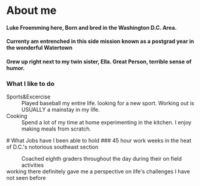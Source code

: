 # About me 
#### Luke Froemming here, Born and bred in the Washington D.C. Area. 
#### Currenty am entrenched in this side mission known as a postgrad year in the wonderful Watertown 
#### Grew up right next to my twin sister, Ella. Great Person, terrible sense of humor. 
### What I like to do 
<dl> 
  <dt>Sports&Excercise</dt> 
  <dd> Played baseball my entire life. looking for a new sport. Working out is USUALLY a mainstay in my life.</dd>
  <dt>Cooking</dt>  
  <dd> Spend a lot of my time at home experimenting in the kitchen. I enjoy making meals from scratch. 
    </dl>  
# What Jobs have I been able to hold 
### 45 hour work weeks in the heat of D.C.'s notorious southeast section 
<dl> 
  <dd> Coached eighth graders throughout the day during their on field activities</dd> 
  <dt> working there definitely gave me a perspective on life's challenges I have not seen before </dt> 
 </dl>

